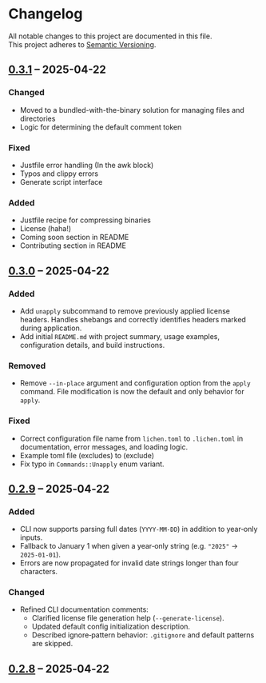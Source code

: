# Changelog

All notable changes to this project are documented in this file.  
This project adheres to [Semantic Versioning](https://semver.org/spec/v2.0.0.html).

## [0.3.1] – 2025-04-22

### Changed
- Moved to a bundled-with-the-binary solution for managing files and directories
- Logic for determining the default comment token

### Fixed
- Justfile error handling (In the awk block)
- Typos and clippy errors
- Generate script interface

### Added
- Justfile recipe for compressing binaries
- License (haha!)
- Coming soon section in README
- Contributing section in README

## [0.3.0] – 2025-04-22

### Added
- Add `unapply` subcommand to remove previously applied license headers. Handles shebangs and correctly identifies headers marked during application.
- Add initial `README.md` with project summary, usage examples, configuration details, and build instructions.

### Removed
- Remove `--in-place` argument and configuration option from the `apply` command. File modification is now the default and only behavior for `apply`.

### Fixed
- Correct configuration file name from `lichen.toml` to `.lichen.toml` in documentation, error messages, and loading logic.
- Example toml file (excludes) to (exclude)
- Fix typo in `Commands::Unapply` enum variant.

## [0.2.9] – 2025‑04‑22

### Added
- CLI now supports parsing full dates (`YYYY‑MM‑DD`) in addition to year‑only inputs.
- Fallback to January 1 when given a year‑only string (e.g. `"2025"` → `2025‑01‑01`).
- Errors are now propagated for invalid date strings longer than four characters.

### Changed
- Refined CLI documentation comments:
  - Clarified license file generation help (`--generate-license`).
  - Updated default config initialization description.
  - Described ignore‑pattern behavior: `.gitignore` and default patterns are skipped.

## [0.2.8] – 2025‑04‑22

[0.3.1]:    https://github.com/philocalyst/lichen/compare/v0.3.0...v0.3.1  
[0.3.0]:    https://github.com/philocalyst/lichen/compare/v0.2.9...v0.3.0  
[0.2.9]:    https://github.com/philocalyst/lichen/compare/v0.2.8...v0.2.9  
[0.2.8]:    https://github.com/philocalyst/lichen/releases/tag/v0.2.8  
